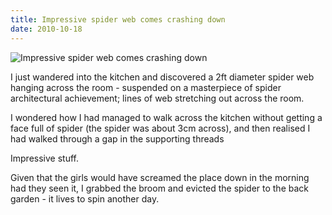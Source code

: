 ```yaml
---
title: Impressive spider web comes crashing down
date: 2010-10-18
---
```


![Impressive spider web comes crashing down](https://source.unsplash.com/0gkw_9fy0eQ/1600x900)

I just wandered into the kitchen and discovered a 2ft diameter spider web hanging across the room - suspended on a masterpiece of spider architectural achievement; lines of web stretching out across the room.

I wondered how I had managed to walk across the kitchen without getting a face full of spider (the spider was about 3cm across), and then realised I had walked through a gap in the supporting threads

Impressive stuff.

Given that the girls would have screamed the place down in the morning had they seen it, I grabbed the broom and evicted the spider to the back garden - it lives to spin another day.